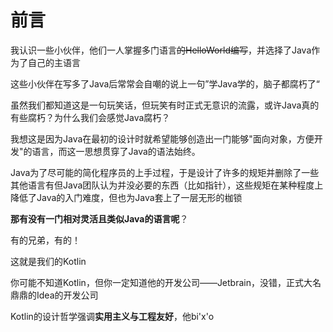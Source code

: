 # 前言

我认识一些小伙伴，他们一人掌握多门语言~~的HelloWorld编写~~，并选择了Java作为了自己的主语言

这些小伙伴在写多了Java后常常会自嘲的说上一句”学Java学的，脑子都腐朽了“

虽然我们都知道这是一句玩笑话，但玩笑有时正式无意识的流露，或许Java真的有些腐朽？为什么我们会感觉Java腐朽？

我想这是因为Java在最初的设计时就希望能够创造出一门能够"面向对象，方便开发"的语言，而这一思想贯穿了Java的语法始终。

Java为了尽可能的简化程序员的上手过程，于是设计了许多的规矩并删除了一些其他语言有但Java团队认为并没必要的东西（比如指针），这些规矩在某种程度上降低了Java的入门难度，但也为Java套上了一层无形的枷锁

**那有没有一门相对灵活且类似Java的语言呢**？

有的兄弟，有的！

这就是我们的Kotlin

你可能不知道Kotlin，但你一定知道他的开发公司——Jetbrain，没错，正式大名鼎鼎的Idea的开发公司

Kotlin的设计哲学强调**实用主义与工程友好**，他bi'x'o
